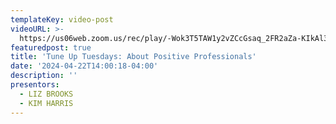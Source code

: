 ```yaml
---
templateKey: video-post
videoURL: >-
  https://us06web.zoom.us/rec/play/-Wok3T5TAW1y2vZCcGsaq_2FR2aZa-KIkAl39XP7X-gWiKuYT3qvF5x08vAOXOTLJptpBGwqSL3ZphCv.0rD2Y_FkstDa_RYw?canPlayFromShare=true&from=share_recording_detail&continueMode=true&componentName=rec-play&originRequestUrl=https%3A%2F%2Fus06web.zoom.us%2Frec%2Fshare%2FSifjrb8JZPCSA3pcbSAi3nQCQZLyDjRJvRWY0Ugsl6A7zhMJPaUs3aEmTs01QgI._elouHUu2aSu80Cn
featuredpost: true
title: 'Tune Up Tuesdays: About Positive Professionals'
date: '2024-04-22T14:00:18-04:00'
description: ''
presentors:
  - LIZ BROOKS
  - KIM HARRIS
---
```


